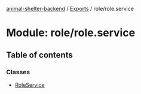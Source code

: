 [animal-shelter-backend](../README.md) / [Exports](../modules.md) / role/role.service

# Module: role/role.service

## Table of contents

### Classes

- [RoleService](../classes/role_role_service.RoleService.md)
